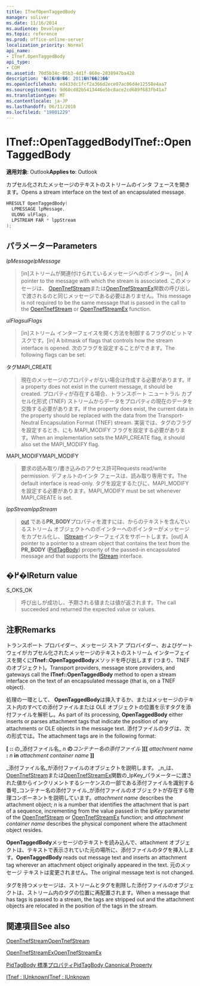 ```yaml
---
title: ITnefOpenTaggedBody
manager: soliver
ms.date: 11/16/2014
ms.audience: Developer
ms.topic: reference
ms.prod: office-online-server
localization_priority: Normal
api_name:
- ITnef.OpenTaggedBody
api_type:
- COM
ms.assetid: 70d5b34c-85b3-4d1f-860e-2838947ba428
description: '�ŏI�X�V��: 2011�N7��23��'
ms.openlocfilehash: ed433dc1fcf2a366d2ece07ac06d4e12558e4aa7
ms.sourcegitcommit: 9d60cd82b5413446e5bc8ace2cd689f683fb41a7
ms.translationtype: MT
ms.contentlocale: ja-JP
ms.lasthandoff: 06/11/2018
ms.locfileid: "19801229"
---
```

# <a name="itnefopentaggedbody"></a><span data-ttu-id="3014d-103">ITnef::OpenTaggedBody</span><span class="sxs-lookup"><span data-stu-id="3014d-103">ITnef::OpenTaggedBody</span></span>

  
  
<span data-ttu-id="3014d-104">**適用対象**: Outlook</span><span class="sxs-lookup"><span data-stu-id="3014d-104">**Applies to**: Outlook</span></span> 
  
<span data-ttu-id="3014d-105">カプセル化されたメッセージのテキストのストリームのインタ フェースを開きます。</span><span class="sxs-lookup"><span data-stu-id="3014d-105">Opens a stream interface on the text of an encapsulated message.</span></span>
  
```cpp
HRESULT OpenTaggedBody(
  LPMESSAGE lpMessage,
  ULONG ulFlags,
  LPSTREAM FAR * lppStream
);
```

## <a name="parameters"></a><span data-ttu-id="3014d-106">パラメーター</span><span class="sxs-lookup"><span data-stu-id="3014d-106">Parameters</span></span>

 <span data-ttu-id="3014d-107">_lpMessage_</span><span class="sxs-lookup"><span data-stu-id="3014d-107">_lpMessage_</span></span>
  
> <span data-ttu-id="3014d-108">[in]ストリームが関連付けられているメッセージへのポインター。</span><span class="sxs-lookup"><span data-stu-id="3014d-108">[in] A pointer to the message with which the stream is associated.</span></span> <span data-ttu-id="3014d-109">このメッセージは、 [OpenTnefStream](opentnefstream.md)または[OpenTnefStreamEx](opentnefstreamex.md)関数の呼び出しで渡されるのと同じメッセージである必要はありません。</span><span class="sxs-lookup"><span data-stu-id="3014d-109">This message is not required to be the same message that is passed in the call to the [OpenTnefStream](opentnefstream.md) or [OpenTnefStreamEx](opentnefstreamex.md) function.</span></span> 
    
 <span data-ttu-id="3014d-110">_ulFlags_</span><span class="sxs-lookup"><span data-stu-id="3014d-110">_ulFlags_</span></span>
  
> <span data-ttu-id="3014d-111">[in]ストリーム インターフェイスを開く方法を制御するフラグのビットマスクです。</span><span class="sxs-lookup"><span data-stu-id="3014d-111">[in] A bitmask of flags that controls how the stream interface is opened.</span></span> <span data-ttu-id="3014d-112">次のフラグを設定することができます。</span><span class="sxs-lookup"><span data-stu-id="3014d-112">The following flags can be set:</span></span>
    
<span data-ttu-id="3014d-113">タグ</span><span class="sxs-lookup"><span data-stu-id="3014d-113">MAPI_CREATE</span></span> 
  
> <span data-ttu-id="3014d-114">現在のメッセージのプロパティがない場合は作成する必要があります。</span><span class="sxs-lookup"><span data-stu-id="3014d-114">If a property does not exist in the current message, it should be created.</span></span> <span data-ttu-id="3014d-115">プロパティが存在する場合、トランスポート ニュートラル カプセル化形式 (TNEF) ストリームからデータをプロパティの現在のデータを交換する必要があります。</span><span class="sxs-lookup"><span data-stu-id="3014d-115">If the property does exist, the current data in the property should be replaced with the data from the Transport-Neutral Encapsulation Format (TNEF) stream.</span></span> <span data-ttu-id="3014d-116">実装では、タグのフラグを設定するとき、にも MAPI_MODIFY フラグを設定する必要があります。</span><span class="sxs-lookup"><span data-stu-id="3014d-116">When an implementation sets the MAPI_CREATE flag, it should also set the MAPI_MODIFY flag.</span></span>
    
<span data-ttu-id="3014d-117">MAPI_MODIFY</span><span class="sxs-lookup"><span data-stu-id="3014d-117">MAPI_MODIFY</span></span> 
  
> <span data-ttu-id="3014d-118">要求の読み取り/書き込みのアクセス許可</span><span class="sxs-lookup"><span data-stu-id="3014d-118">Requests read/write permission.</span></span> <span data-ttu-id="3014d-119">デフォルトのインタ フェースは、読み取り専用です。</span><span class="sxs-lookup"><span data-stu-id="3014d-119">The default interface is read-only.</span></span> <span data-ttu-id="3014d-120">タグを設定するたびに、MAPI_MODIFY を設定する必要があります。</span><span class="sxs-lookup"><span data-stu-id="3014d-120">MAPI_MODIFY must be set whenever MAPI_CREATE is set.</span></span>
    
 <span data-ttu-id="3014d-121">_lppStream_</span><span class="sxs-lookup"><span data-stu-id="3014d-121">_lppStream_</span></span>
  
> <span data-ttu-id="3014d-122">[out]([PidTagBody](pidtagbody-canonical-property.md)) である**PR_BODY**プロパティを渡すには、からのテキストを含んでいるストリーム オブジェクトへのポインターへのポインターがメッセージをカプセル化し、 [IStream](http://msdn.microsoft.com/library/stg.istream%28Office.15%29.aspx)インターフェイスをサポートします。</span><span class="sxs-lookup"><span data-stu-id="3014d-122">[out] A pointer to a pointer to a stream object that contains the text from the **PR_BODY** ([PidTagBody](pidtagbody-canonical-property.md)) property of the passed-in encapsulated message and that supports the [IStream](http://msdn.microsoft.com/library/stg.istream%28Office.15%29.aspx) interface.</span></span> 
    
## <a name="return-value"></a><span data-ttu-id="3014d-123">�߂�l</span><span class="sxs-lookup"><span data-stu-id="3014d-123">Return value</span></span>

<span data-ttu-id="3014d-124">S_OK</span><span class="sxs-lookup"><span data-stu-id="3014d-124">S_OK</span></span> 
  
> <span data-ttu-id="3014d-125">呼び出しが成功し、予期される値または値が返されます。</span><span class="sxs-lookup"><span data-stu-id="3014d-125">The call succeeded and returned the expected value or values.</span></span>
    
## <a name="remarks"></a><span data-ttu-id="3014d-126">注釈</span><span class="sxs-lookup"><span data-stu-id="3014d-126">Remarks</span></span>

<span data-ttu-id="3014d-127">トランスポート プロバイダー、メッセージ ストア プロバイダー、およびゲートウェイがカプセル化されたメッセージのテキストのストリーム インターフェイスを開くに**ITnef::OpenTaggedBody**メソッドを呼び出します (つまり、TNEF のオブジェクト)。</span><span class="sxs-lookup"><span data-stu-id="3014d-127">Transport providers, message store providers, and gateways call the **ITnef::OpenTaggedBody** method to open a stream interface on the text of an encapsulated message (that is, on a TNEF object).</span></span> 
  
<span data-ttu-id="3014d-128">処理の一環として、 **OpenTaggedBody**は挿入するか、またはメッセージのテキスト内のすべての添付ファイルまたは OLE オブジェクトの位置を示すタグを添付ファイルを解析し。</span><span class="sxs-lookup"><span data-stu-id="3014d-128">As part of its processing, **OpenTaggedBody** either inserts or parses attachment tags that indicate the position of any attachments or OLE objects in the message text.</span></span> <span data-ttu-id="3014d-129">添付ファイルのタグは、次の形式では。</span><span class="sxs-lookup"><span data-stu-id="3014d-129">The attachment tags are in the following format:</span></span> 
  
 <span data-ttu-id="3014d-130">**[** **::** の_添付ファイル名_ _n_ **の**_コンテナー名の添付ファイル_ **]**</span><span class="sxs-lookup"><span data-stu-id="3014d-130">**[[** _attachment name_ **:** _n_ **in** _attachment container name_ **]]**</span></span>
  
 <span data-ttu-id="3014d-131">_添付ファイル名_が添付ファイルのオブジェクトを説明します。 _n_は、 [OpenTnefStream](opentnefstream.md)または[OpenTnefStreamEx](opentnefstreamex.md)関数の_lpKey_パラメーターに渡された値からインクリメントするシーケンスの一部である添付ファイルを識別する番号_コンテナー名の添付ファイル_が添付ファイルのオブジェクトが存在する物理コンポーネントを説明しています。</span><span class="sxs-lookup"><span data-stu-id="3014d-131">_attachment name_ describes the attachment object;  _n_ is a number that identifies the attachment that is part of a sequence, incrementing from the value passed in the  _lpKey_ parameter of the [OpenTnefStream](opentnefstream.md) or [OpenTnefStreamEx](opentnefstreamex.md) function; and  _attachment container name_ describes the physical component where the attachment object resides.</span></span> 
  
 <span data-ttu-id="3014d-132">**OpenTaggedBody**メッセージのテキストを読み込んで、attachment オブジェクトは、テキストで表示されていた元の場所に、添付ファイルのタグを挿入します。</span><span class="sxs-lookup"><span data-stu-id="3014d-132">**OpenTaggedBody** reads out message text and inserts an attachment tag wherever an attachment object originally appeared in the text.</span></span> <span data-ttu-id="3014d-133">元のメッセージ テキストは変更されません。</span><span class="sxs-lookup"><span data-stu-id="3014d-133">The original message text is not changed.</span></span> 
  
<span data-ttu-id="3014d-134">タグを持つメッセージは、ストリームとタグを削除した添付ファイルのオブジェクトは、ストリーム内のタグの位置に再配置されます。</span><span class="sxs-lookup"><span data-stu-id="3014d-134">When a message that has tags is passed to a stream, the tags are stripped out and the attachment objects are relocated in the position of the tags in the stream.</span></span>
  
## <a name="see-also"></a><span data-ttu-id="3014d-135">関連項目</span><span class="sxs-lookup"><span data-stu-id="3014d-135">See also</span></span>



[<span data-ttu-id="3014d-136">OpenTnefStream</span><span class="sxs-lookup"><span data-stu-id="3014d-136">OpenTnefStream</span></span>](opentnefstream.md)
  
[<span data-ttu-id="3014d-137">OpenTnefStreamEx</span><span class="sxs-lookup"><span data-stu-id="3014d-137">OpenTnefStreamEx</span></span>](opentnefstreamex.md)
  
[<span data-ttu-id="3014d-138">PidTagBody 標準プロパティ</span><span class="sxs-lookup"><span data-stu-id="3014d-138">PidTagBody Canonical Property</span></span>](pidtagbody-canonical-property.md)
  
[<span data-ttu-id="3014d-139">ITnef : IUnknown</span><span class="sxs-lookup"><span data-stu-id="3014d-139">ITnef : IUnknown</span></span>](itnefiunknown.md)

